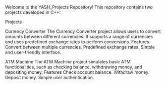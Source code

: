 Welcome to the YASH_Projects Repository! This repository contains two projects developed in C++:

Projects

Currency Converter
The Currency Converter project allows users to convert amounts between different currencies. It supports a range of currencies and uses predefined exchange rates to perform conversions.
Features
Convert between multiple currencies.
Predefined exchange rates.
Simple and user-friendly interface.

ATM Machine
The ATM Machine project simulates basic ATM functionalities, such as checking balance, withdrawing money, and depositing money.
Features
Check account balance.
Withdraw money.
Deposit money.
Simple user authentication.
